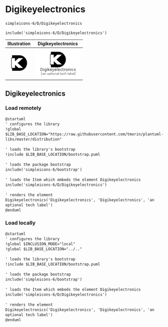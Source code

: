 # Digikeyelectronics


```text
simpleicons-6/D/Digikeyelectronics
```

```text
include('simpleicons-6/D/Digikeyelectronics')
```



| Illustration | Digikeyelectronics |
| :---: | :---: |
| ![illustration for Illustration](../../simpleicons-6/D/Digikeyelectronics.png) | ![illustration for Digikeyelectronics](../../simpleicons-6/D/Digikeyelectronics.Local.png) |




## Digikeyelectronics

### Load remotely
```plantuml
@startuml
' configures the library
!global $LIB_BASE_LOCATION="https://raw.githubusercontent.com/tmorin/plantuml-libs/master/distribution"

' loads the library's bootstrap
!include $LIB_BASE_LOCATION/bootstrap.puml

' loads the package bootstrap
include('simpleicons-6/bootstrap')

' loads the Item which embeds the element Digikeyelectronics
include('simpleicons-6/D/Digikeyelectronics')

' renders the element
Digikeyelectronics('Digikeyelectronics', 'Digikeyelectronics', 'an optional tech label')
@enduml
```

### Load locally
```plantuml
@startuml
' configures the library
!global $INCLUSION_MODE="local"
!global $LIB_BASE_LOCATION="../.."

' loads the library's bootstrap
!include $LIB_BASE_LOCATION/bootstrap.puml

' loads the package bootstrap
include('simpleicons-6/bootstrap')

' loads the Item which embeds the element Digikeyelectronics
include('simpleicons-6/D/Digikeyelectronics')

' renders the element
Digikeyelectronics('Digikeyelectronics', 'Digikeyelectronics', 'an optional tech label')
@enduml
```

